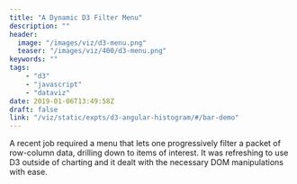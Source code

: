 ```yaml
---
title: "A Dynamic D3 Filter Menu"
description: ""
header:
  image: "/images/viz/d3-menu.png"
  teaser: "/images/viz/400/d3-menu.png"
keywords: ""
tags:
    - "d3"
    - "javascript"
    - "dataviz"
date: 2019-01-06T13:49:58Z
draft: false
link: "/viz/static/expts/d3-angular-histogram/#/bar-demo"
---
```

A recent job required a menu that lets one progressively filter
a packet of row-column data, drilling down to items of interest. It was refreshing
to use D3 outside of charting and it dealt with the necessary DOM manipulations
with ease.
